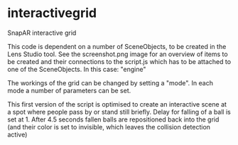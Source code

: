 # interactivegrid
SnapAR interactive grid


This code is dependent on a number of SceneObjects, to be created in the Lens Studio tool. See the screenshot.png image for an overview of items to be created and their connections to the script.js which has to be attached to one of the SceneObjects. In this case: "engine"

The workings of the grid can be changed by setting a "mode". In each mode a number of parameters can be set. 

This first version of the script is optimised to create an interactive scene at a spot where people pass by or stand still briefly. Delay for falling of a ball is set at 1. After 4.5 seconds fallen balls are repositioned back into the grid (and their color is set to invisible, which leaves the collision detection active)

